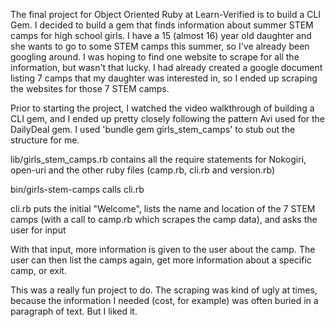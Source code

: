 The final project for Object Oriented Ruby at Learn-Verified is to build a CLI Gem. I decided to build a gem that finds information 
about summer STEM camps for high school girls. I have a 15 (almost 16) year old daughter and she wants to go to some STEM camps
this summer, so I've already been googling around. I was hoping to find one website to scrape for all the information, but wasn't
that lucky. I had already created a google document listing 7 camps that my daughter was interested in, so I ended up scraping the
websites for those 7 STEM camps.

Prior to starting the project, I watched the video walkthrough of building a CLI gem, and I ended up pretty closely following 
the pattern Avi used for the DailyDeal gem. I used 'bundle gem girls_stem_camps' to stub out the structure for me.

lib/girls_stem_camps.rb contains all the require statements for Nokogiri, open-uri and the other ruby files (camp.rb, cli.rb and 
version.rb)

bin/girls-stem-camps calls cli.rb

cli.rb puts the initial "Welcome", lists the name and location of the 7 STEM camps (with a call to camp.rb which scrapes the camp
data), and asks the user for input

With that input, more information is given to the user about the camp. The user can then list the camps again, get more 
information about a specific camp, or exit.

This was a really fun project to do. The scraping was kind of ugly at times, because the information I needed (cost, for example) was often buried in a paragraph of text. But I liked it.




